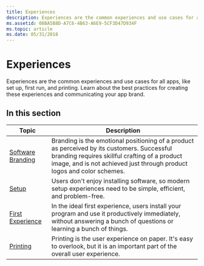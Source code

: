 ```yaml
---
title: Experiences
description: Experiences are the common experiences and use cases for all apps, like set up, first run, and printing. Learn about the best practices fro creating these experiences and communicating your app brand.
ms.assetid: 08BA5B8D-A7C6-4B63-A6E9-5CF3D47D934F
ms.topic: article
ms.date: 05/31/2018
---
```


# Experiences

Experiences are the common experiences and use cases for all apps, like set up, first run, and printing. Learn about the best practices for creating these experiences and communicating your app brand.

## In this section



| Topic                                                | Description                                                                                                                                                                                                                        |
|------------------------------------------------------|------------------------------------------------------------------------------------------------------------------------------------------------------------------------------------------------------------------------------------|
| [Software Branding](exper-branding.md)<br/>   | Branding is the emotional positioning of a product as perceived by its customers. Successful branding requires skillful crafting of a product image, and is not achieved just through product logos and color schemes. <br/> |
| [Setup](exper-setup.md)<br/>                  | Users don't enjoy installing software, so modern setup experiences need to be simple, efficient, and problem-free. <br/>                                                                                                     |
| [First Experience](exper-first-exper.md)<br/> | In the ideal first experience, users install your program and use it productively immediately, without answering a bunch of questions or learning a bunch of things. <br/>                                                   |
| [Printing](exper-printing.md)<br/>            | Printing is the user experience on paper. It's easy to overlook, but it is an important part of the overall user experience. <br/>                                                                                           |



 

 

 





